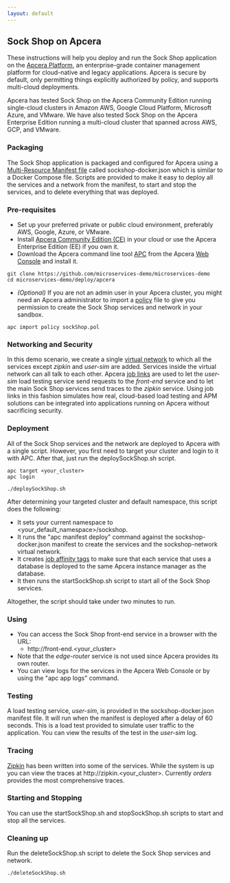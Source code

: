 ```yaml
---
layout: default
---
```


## Sock Shop on Apcera

These instructions will help you deploy and run the Sock Shop application on the [Apcera Platform](https://www.apcera.com/platform), an enterprise-grade container management platform for cloud-native and legacy applications.  Apcera is secure by default, only permitting things explicitly authorized by policy, and supports multi-cloud deployments.

Apcera has tested Sock Shop on the Apcera Community Edition running single-cloud clusters in Amazon AWS, Google Cloud Platform, Microsoft Azure, and VMware.  We have also tested Sock Shop on the Apcera Enterprise Edition running a multi-cloud cluster that spanned across AWS, GCP, and VMware.

### Packaging

The Sock Shop application is packaged and configured for Apcera using a [Multi-Resource Manifest file](https://docs.apcera.com/jobs/multi-resource-manifests/) called sockshop-docker.json which is similar to a Docker Compose file. Scripts are provided to make it easy to deploy all the services and a network from the manifest, to start and stop the services, and to delete everything that was deployed.


### Pre-requisites

- Set up your preferred private or public cloud environment, preferably AWS, Google, Azure, or VMware.
- Install [Apcera Community Edition (CE)](https://docs.apcera.com/setup/apcera-setup/) in your cloud or use the Apcera Enterprise Edition (EE) if you own it.
- Download the Apcera command line tool [APC](https://docs.apcera.com/quickstart/installing-apc/) from the Apcera [Web Console](https://docs.apcera.com/quickstart/using_console/) and install it.

```
git clone https://github.com/microservices-demo/microservices-demo
cd microservices-demo/deploy/apcera
```
- *(Optional)* If you are not an admin user in your Apcera cluster, you might need an Apcera administrator to import a [policy](https://docs.apcera.com/policy/introduction/) file to give you permission to create the Sock Shop services and network in your sandbox.

```
apc import policy sockShop.pol
```

### Networking and Security

In this demo scenario, we create a single [virtual network](https://docs.apcera.com/jobs/virtual-networks/) to which all the services except *zipkin* and *user-sim* are added. Services inside the virtual network can all talk to each other. Apcera [job links](https://docs.apcera.com/jobs/job-links/) are used to let the *user-sim* load testing service send requests to the *front-end* service and to let the main Sock Shop services send traces to the *zipkin* service. Using job links in this fashion simulates how real, cloud-based load testing and APM solutions can be integrated into applications running on Apcera without sacrificing security.

### Deployment

All of the Sock Shop services and the network are deployed to Apcera with a single script. However, you first need to target your cluster and login to it with APC. After that, just run the deploySockShop.sh script.

<!-- deploy-doc require-env APCERA_CLUSTER APCERA_USER APCERA_PASSWORD -->
<!-- deploy-doc-hidden pre-install
apc target $APCERA_CLUSTER
printf "$APCERA_USER\n$APCERA_PASSWORD\n" | apc login --basic
-->
```
apc target <your_cluster>
apc login
```
<!-- deploy-doc-start create-infrastructure -->

    ./deploySockShop.sh

<!-- deploy-doc-end -->

After determining your targeted cluster and default namespace, this script does the following:

- It sets your current namespace to \<your_default_namespace\>/sockshop.
- It runs the "apc manifest deploy" command against the sockshop-docker.json manifest to create the services and the sockshop-network virtual network.
- It creates [job affinity tags](https://docs.apcera.com/jobs/job-affinity/) to make sure that each service that uses a database is deployed to the same Apcera instance manager as the database.
- It then runs the startSockShop.sh script to start all of the Sock Shop services.


Altogether, the script should take under two minutes to run.

### Using

- You can access the Sock Shop front-end service in a browser with the URL:
  - http://front-end.\<your_cluster\>
- Note that the *edge-router* service is not used since Apcera provides its own router.
- You can view logs for the services in the Apcera Web Console or by using the "apc app logs" command.

### Testing

A load testing service, *user-sim*, is provided in the sockshop-docker.json manifest file. It will run when the manifest is deployed after a delay of 60 seconds. This is a load test provided to simulate user traffic to the application. You can view the results of the test in the *user-sim* log.

### Tracing
[Zipkin](http://zipkin.io/) has been written into some of the services. While the system is up you can view the traces at http://zipkin.\<your_cluster\>. Currently *orders* provides the most comprehensive traces.

### Starting and Stopping

You can use the startSockShop.sh and stopSockShop.sh scripts to start and stop all the services.

### Cleaning up

Run the deleteSockShop.sh script to delete the Sock Shop services and network.


<!-- deploy-doc-start destroy-infrastructure -->

    ./deleteSockShop.sh

<!-- deploy-doc-end -->
